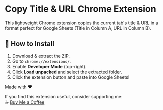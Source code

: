# Copy Title & URL Chrome Extension

This lightweight Chrome extension copies the current tab's title & URL in a format perfect for Google Sheets (Title in Column A, URL in Column B).

## 🚀 How to Install
1. Download & extract the ZIP.
2. Go to `chrome://extensions/`.
3. Enable **Developer Mode** (top-right).
4. Click **Load unpacked** and select the extracted folder.
5. Click the extension button and paste into Google Sheets!

Made with ❤️

If you find this extension useful, consider supporting me:  
☕ [Buy Me a Coffee](https://www.buymeacoffee.com/rudrakabir)

